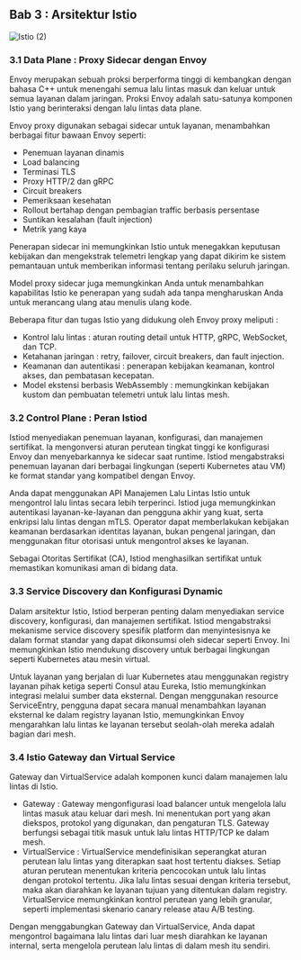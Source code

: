 ## Bab 3 : Arsitektur Istio

![Istio (2)](https://hackmd.io/_uploads/S14NArmOye.png)

### 3.1 Data Plane : Proxy Sidecar dengan Envoy

Envoy merupakan sebuah proksi berperforma tinggi di kembangkan dengan bahasa C++ untuk menengahi semua lalu lintas masuk dan keluar untuk semua layanan dalam jaringan. Proksi Envoy adalah satu-satunya komponen Istio yang berinteraksi dengan lalu lintas data plane.

Envoy proxy digunakan sebagai sidecar untuk layanan, menambahkan berbagai fitur bawaan Envoy seperti:

- Penemuan layanan dinamis
- Load balancing
- Terminasi TLS
- Proxy HTTP/2 dan gRPC
- Circuit breakers
- Pemeriksaan kesehatan
- Rollout bertahap dengan pembagian traffic berbasis persentase
- Suntikan kesalahan (fault injection)
- Metrik yang kaya

Penerapan sidecar ini memungkinkan Istio untuk menegakkan keputusan kebijakan dan mengekstrak telemetri lengkap yang dapat dikirim ke sistem pemantauan untuk memberikan informasi tentang perilaku seluruh jaringan.

Model proxy sidecar juga memungkinkan Anda untuk menambahkan kapabilitas Istio ke penerapan yang sudah ada tanpa mengharuskan Anda untuk merancang ulang atau menulis ulang kode.

Beberapa fitur dan tugas Istio yang didukung oleh Envoy proxy meliputi :

- Kontrol lalu lintas : aturan routing detail untuk HTTP, gRPC, WebSocket, dan TCP.
- Ketahanan jaringan : retry, failover, circuit breakers, dan fault injection.
- Keamanan dan autentikasi : penerapan kebijakan keamanan, kontrol akses, dan pembatasan kecepatan.
- Model ekstensi berbasis WebAssembly : memungkinkan kebijakan kustom dan pembuatan telemetri untuk lalu lintas mesh.

### 3.2 Control Plane : Peran Istiod

Istiod menyediakan penemuan layanan, konfigurasi, dan manajemen sertifikat. Ia mengonversi aturan perutean tingkat tinggi ke konfigurasi Envoy dan menyebarkannya ke sidecar saat runtime. Istiod mengabstraksi penemuan layanan dari berbagai lingkungan (seperti Kubernetes atau VM) ke format standar yang kompatibel dengan Envoy.

Anda dapat menggunakan API Manajemen Lalu Lintas Istio untuk mengontrol lalu lintas secara lebih terperinci. Istiod juga memungkinkan autentikasi layanan-ke-layanan dan pengguna akhir yang kuat, serta enkripsi lalu lintas dengan mTLS. Operator dapat memberlakukan kebijakan keamanan berdasarkan identitas layanan, bukan pengenal jaringan, dan menggunakan fitur otorisasi untuk mengontrol akses ke layanan.

Sebagai Otoritas Sertifikat (CA), Istiod menghasilkan sertifikat untuk memastikan komunikasi aman di bidang data.

### 3.3 Service Discovery dan Konfigurasi Dynamic

Dalam arsitektur Istio, Istiod berperan penting dalam menyediakan service discovery, konfigurasi, dan manajemen sertifikat. Istiod mengabstraksi mekanisme service discovery spesifik platform dan menyintesisnya ke dalam format standar yang dapat dikonsumsi oleh sidecar seperti Envoy. Ini memungkinkan Istio mendukung discovery untuk berbagai lingkungan seperti Kubernetes atau mesin virtual.

Untuk layanan yang berjalan di luar Kubernetes atau menggunakan registry layanan pihak ketiga seperti Consul atau Eureka, Istio memungkinkan integrasi melalui sumber data eksternal. Dengan menggunakan resource ServiceEntry, pengguna dapat secara manual menambahkan layanan eksternal ke dalam registry layanan Istio, memungkinkan Envoy mengarahkan lalu lintas ke layanan tersebut seolah-olah mereka adalah bagian dari mesh. 

### 3.4 Istio Gateway dan Virtual Service

Gateway dan VirtualService adalah komponen kunci dalam manajemen lalu lintas di Istio.

- Gateway : Gateway mengonfigurasi load balancer untuk mengelola lalu lintas masuk atau keluar dari mesh. Ini menentukan port yang akan diekspos, protokol yang digunakan, dan pengaturan TLS. Gateway berfungsi sebagai titik masuk untuk lalu lintas HTTP/TCP ke dalam mesh. 
- VirtualService : VirtualService mendefinisikan seperangkat aturan perutean lalu lintas yang diterapkan saat host tertentu diakses. Setiap aturan perutean menentukan kriteria pencocokan untuk lalu lintas dengan protokol tertentu. Jika lalu lintas sesuai dengan kriteria tersebut, maka akan diarahkan ke layanan tujuan yang ditentukan dalam registry. VirtualService memungkinkan kontrol perutean yang lebih granular, seperti implementasi skenario canary release atau A/B testing. 

Dengan menggabungkan Gateway dan VirtualService, Anda dapat mengontrol bagaimana lalu lintas dari luar mesh diarahkan ke layanan internal, serta mengelola perutean lalu lintas di dalam mesh itu sendiri.